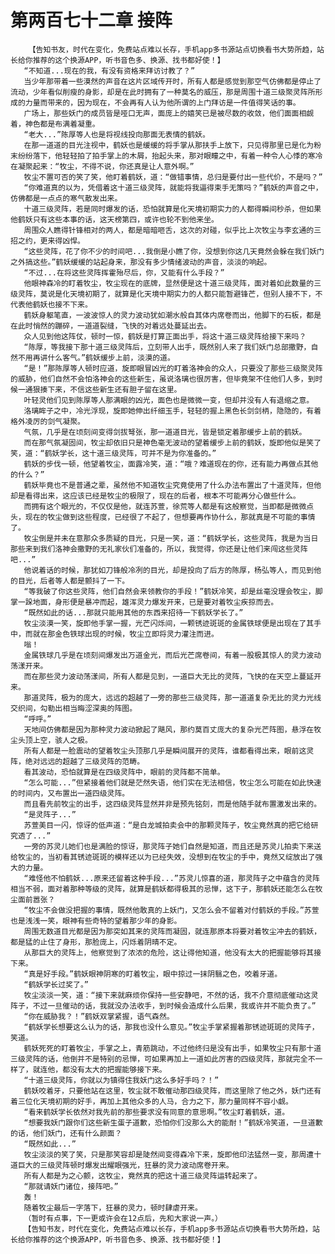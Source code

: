 # 第两百七十二章 接阵
        【告知书友，时代在变化，免费站点难以长存，手机app多书源站点切换看书大势所趋，站长给你推荐的这个换源APP，听书音色多、换源、找书都好使！】
       “不知道...现在的我，有没有资格来拜访讨教了？”
       当少年那带着一些漠然的声音在这片区域传开时，所有人都是感觉到那空气仿佛都是停止了流动，少年看似削瘦的身影，却是在此时拥有了一种莫名的威压，那是周围十道三级聚灵阵所形成的力量而带来的，因为现在，不会再有人认为他所谓的上门拜访是一件值得笑话的事。
       广场上，那些妖门的成员皆是哑口无声，面庞上的嬉笑已是被尽数的收敛，他们面面相觑着，神色都是布满着凝重。
       “老大...”陈厚等人也是将视线投向那面无表情的鹤妖。
       在那一道道的目光注视中，鹤妖也是缓缓的将手掌从那扶手上放下，只见得那里已是化为粉末纷纷落下，他轻轻拍了拍手掌上的木屑，抬起头来，那对眼瞳之中，有着一种令人心悸的寒冷在凝聚起来：“牧尘，不得不说，你还真是让人意外啊。”
       牧尘不置可否的笑了笑，他盯着鹤妖，道：“做错事情，总归是要付出一些代价，不是吗？”
       “你难道真的以为，凭借着这十道三级灵阵，就能将我逼得束手无策吗？”鹤妖的声音之中，仿佛都是一点点的寒气散发出来。
       十道三级灵阵，若是同时爆发的话，恐怕就算是化天境初期实力的人都得瞬间秒杀，但如果他鹤妖只有这些本事的话，这天榜第四，或许也轮不到他来坐。
       周围众人瞧得针锋相对的两人，都是暗暗咂舌，这次的对碰，似乎比上次牧尘与李玄通的三招之约，更来得凶悍。
       “这些灵阵，花了你不少的时间吧...我倒是小瞧了你，没想到你这几天竟然会躲在我们妖门之外搞这些。”鹤妖缓缓的站起身来，那没有多少情绪波动的声音，淡淡的响起。
       “不过...在将这些灵阵挥霍殆尽后，你，又能有什么手段？”
       他眼神森冷的盯着牧尘，牧尘现在的底牌，显然便是这十道三级灵阵，面对着如此数量的三级灵阵，莫说是化天境初期了，就算是化天境中期实力的人都只能暂避锋芒，但别人接不下，不代表他鹤妖也接不下来。
       鹤妖身躯笔直，一波波惊人的灵力波动犹如潮水般自其体内席卷而出，他脚下的石板，都是在此时悄然的蹦碎，一道道裂缝，飞快的对着远处蔓延出去。
       众人见到他这阵仗，顿时一惊，鹤妖是打算正面出手，将这十道三级灵阵给接下来吗？
       “陈厚，等我接下那十道三级灵阵后，立刻带人出手，既然别人来了我们妖门总部撒野，自然不用再讲什么客气。”鹤妖缓步上前，淡漠的道。
       “是！”那陈厚等人顿时应道，旋即眼冒凶光的盯着洛神会的众人，只要没了那些三级聚灵阵的威胁，他们自然不会怕洛神会的这些新生，虽说洛璃也很厉害，但毕竟架不住他们人多，到时候一通狠揍下来，不信这些新生还有胆子留在这里。
       叶轻灵他们见到陈厚等人那满眼的凶光，面色也是微微一变，但却并没有人有退缩之意。
       洛璃眸子之中，冷光浮现，旋即她伸出纤细玉手，轻轻的握上黑色长剑剑柄，隐隐的，有着格外凌厉的剑气凝聚。
       气氛，几乎是在顷刻间变得剑拔弩张，那一道道目光，皆是锁定着那缓步上前的鹤妖。
       而在那气氛凝固间，牧尘却依旧只是神色毫无波动的望着缓步上前的鹤妖，旋即他似是笑了笑，道：“鹤妖学长，这十道三级灵阵，可并不是为你准备的。”
       鹤妖的步伐一顿，他望着牧尘，面露冷笑，道：“哦？难道现在的你，还有能力再做点其他的什么？”
       鹤妖毕竟也不是普通之辈，虽然他不知道牧尘究竟使用了什么办法布置出了十道灵阵，但他却是看得出来，这应该已经是牧尘的极限了，现在的后者，根本不可能再分心做些什么。
       而拥有这个眼光的，不仅仅是他，就连苏萱，徐荒等人都是有这般察觉，当即都是微微点头，现在的牧尘做到这些程度，已经很了不起了，但想要再作协什么，那就真是不可能的事情了。
       牧尘倒是并未在意那众多质疑的目光，只是一笑，道：“鹤妖学长，这些灵阵，我是为当日那些来到我们洛神会撒野的无礼家伙们准备的，所以，我觉得，你还是让他们来闯这些灵阵吧...”
       他说着话的时候，那犹如刀锋般冷冽的目光，却是投向了后方的陈厚，杨弘等人，而见到他的目光，后者等人都是颤抖了一下。
       “等我破了你这些灵阵，他们自然会来领教你的手段！”鹤妖冷笑，却是丝毫没理会牧尘，脚掌一跺地面，身形便是暴冲而起，雄浑灵力爆发开来，已是要对着牧尘疾掠而去。
       “既然如此的话...那就只能用其他的东西来招待一下鹤妖学长了。”
       牧尘淡漠一笑，旋即他手掌一握，光芒闪烁间，一颗锈迹斑斑的金属铁球便是出现在了其手中，而就在那金色铁球出现的时候，牧尘立即将灵力灌注而进。
       嗡！
       金属铁球几乎是在顷刻间爆发出万道金光，而后光芒席卷间，有着一股极其惊人的灵力波动荡漾开来。
       而在那些灵力波动荡漾间，所有人都是见到，一道巨大无比的灵阵，飞快的在天空上蔓延开来。
       那道灵阵，极为的庞大，远远的超越了一旁的那些三级灵阵，那一道道复杂无比的灵力光线交织间，勾勒出相当晦涩深奥的阵图。
       “呼呼。”
       天地间仿佛都是因为那种灵力波动掀起了飓风，那约莫百丈庞大的复杂光芒阵图，悬浮在牧尘头顶上空，骇人之极。
       所有人都是一脸震动的望着牧尘头顶那几乎是瞬间展开的灵阵，谁都看得出来，眼前这灵阵，绝对远远的超越了三级灵阵的范畴。
       看其波动，恐怕就算是在四级灵阵中，眼前的灵阵都不简单。
       “怎么可能...”但紧接着他们就是茫然失语，他们实在无法相信，牧尘怎么可能在如此快速的时间内，又布置出一道四级灵阵。
       而且看先前牧尘的出手，这四级灵阵显然并非是预先铭刻，而是他随手就布置激发出来的。
       “是灵阵子...”
       苏萱美目一闪，惊讶的低声道：“是白龙城拍卖会中的那颗灵阵子，牧尘竟然真的把它给研究透了...”
       一旁的苏灵儿她们也是满脸的惊讶，那灵阵子她们自然是知道，而且还是苏灵儿拍卖下来送给牧尘的，当初看其锈迹斑斑的模样还以为已经失效，没想到在牧尘的手中，竟然又绽放出了强大的力量。
       “难怪他不怕鹤妖...原来还留着这种手段...”苏灵儿惊喜的道，那灵阵子之中蕴含的灵阵相当不弱，面对着那种等级的灵阵，就算是鹤妖都得极其的忌惮，这下子，那鹤妖还能怎么在牧尘面前嚣张？
       “牧尘不会做没把握的事情，既然他敢真的上妖门，又怎么会不留着对付鹤妖的手段。”苏萱也是浅浅一笑，眼神有些奇特的望着那少年的身影。
       周围无数道目光都是因为那突如其来的灵阵而凝固，就连那原本将要对着牧尘冲去的鹤妖，都是猛的止住了身形，那脸庞上，闪烁着阴晴不定。
       从那巨大的灵阵上，他察觉到了浓浓的危险，这让得他知道，他没有太大的把握能够将其接下来。
       “真是好手段。”鹤妖眼神阴寒的盯着牧尘，眼中掠过一抹阴翳之色，咬着牙道。
       “鹤妖学长过奖了。”
       牧尘淡淡一笑，道：“接下来就麻烦你保持一些安静吧，不然的话，我不介意彻底催动这灵阵子，不过一旦催动的话，我就没办法收手，到时候会造成什么后果，我或许并不能负责了。”
       “你在威胁我？！”鹤妖双掌紧握，语气森然。
       “鹤妖学长想要这么认为的话，那我也没什么意见。”牧尘手掌紧握着那锈迹斑斑的灵阵子，笑道。
       鹤妖死死的盯着牧尘，手掌之上，青筋跳动，不过他终归是没有出手，如果牧尘只有那十道三级灵阵的话，他倒并不是特别的忌惮，可如果再加上一道如此厉害的四级灵阵，那就完全不一样了，就连他，都没有太大的把握能够接下来。
       “十道三级灵阵，你就以为镇得住我妖门这么多好手吗？！”
       鹤妖咬着牙，只要他站在这里，牧尘就不敢催动那四级灵阵，而这里除了他之外，妖门还有着三位化天境初期的好手，再加上其他众多的人马，合力之下，那力量同样不容小觑。
       “看来鹤妖学长依然对我先前的那些要求没有同意的意思啊。”牧尘盯着鹤妖，道。
       “想要我妖门跟你们这些新生蛋子道歉，恐怕你们没那么大的能耐！”鹤妖冷笑道，一旦道歉的话，他们妖门，还有什么颜面？
       “既然如此...”
       牧尘淡淡的笑了笑，只是那笑容却是陡然间变得森冷下来，旋即他印法猛然一变，那周遭十道巨大的三级灵阵顿时爆发出耀眼强光，狂暴的灵力波动席卷开来。
       所有人都是为之心颤，这牧尘，竟然真的把这十道三级灵阵运转起来了。
       “那就请妖门诸位，接阵吧。”
       轰！
       随着牧尘最后一字落下，狂暴的灵力，顿时肆虐开来。
       （暂时有点事，下一更或许会在12点后，先和大家说一声。）
       【告知书友，时代在变化，免费站点难以长存，手机app多书源站点切换看书大势所趋，站长给你推荐的这个换源APP，听书音色多、换源、找书都好使！】